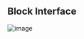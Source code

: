 ## Block Interface
![image](https://github.com/Ahmedtayel22/Digital-IC-Design/assets/105231666/2c890e52-e357-419a-ab2f-5dd4b2654dab)

